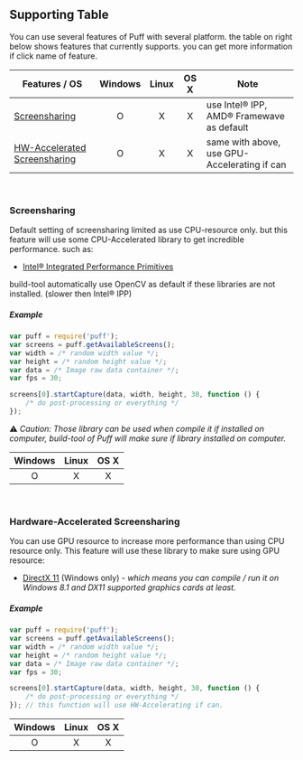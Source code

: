﻿## Supporting Table

You can use several features of Puff with several platform. the table on right below shows features that currently supports. you can get more information if click name of feature.

| Features / OS                | Windows | Linux | OS X | Note                                         |
|------------------------------|:-------:|:-----:|:----:|----------------------------------------------|
| [Screensharing](#screensharing)|    O    |   X   |   X  | use Intel® IPP, AMD® Framewave as default    |
| [HW-Accelerated Screensharing](#hardware-accelerated-screensharing) |    O    |   X   |   X  | same with above, use GPU-Accelerating if can |

<br/>

### Screensharing 

Default setting of screensharing limited as use CPU-resource only. but this feature will use some CPU-Accelerated library to get incredible performance. such as:

* [Intel® Integrated Performance Primitives](https://software.intel.com/en-us/intel-ipp)

build-tool automatically use OpenCV as default if these libraries are not installed. (slower then Intel® IPP)

##### Example

```js
var puff = require('puff');
var screens = puff.getAvailableScreens();
var width = /* random width value */;
var height = /* random height value */;
var data = /* Image raw data container */;
var fps = 30;

screens[0].startCapture(data, width, height, 30, function () {
    /* do post-processing or everything */
});
```

:warning: _Caution: Those library can be used when compile it if installed on computer, build-tool of Puff will make sure if library installed on computer._

| Windows | Linux | OS X |
|:-------:|:-----:|:----:|
|    O    |   X   |   X  |

<br/>

### Hardware-Accelerated Screensharing

You can use GPU resource to increase more performance than using CPU resource only. This feature will use these library to make sure using GPU resource:

* [DirectX 11](http://www.geforce.com/hardware/technology/dx11) (Windows only) - _which means you can compile / run it on Windows 8.1 and DX11 supported graphics cards at least._

##### Example

```js
var puff = require('puff');
var screens = puff.getAvailableScreens();
var width = /* random width value */;
var height = /* random height value */;
var data = /* Image raw data container */;
var fps = 30;

screens[0].startCapture(data, width, height, 30, function () {
    /* do post-processing or everything */
}); // this function will use HW-Accelerating if can.
```
| Windows | Linux | OS X |
|:-------:|:-----:|:----:|
|    O    |   X   |   X  |

<br/>